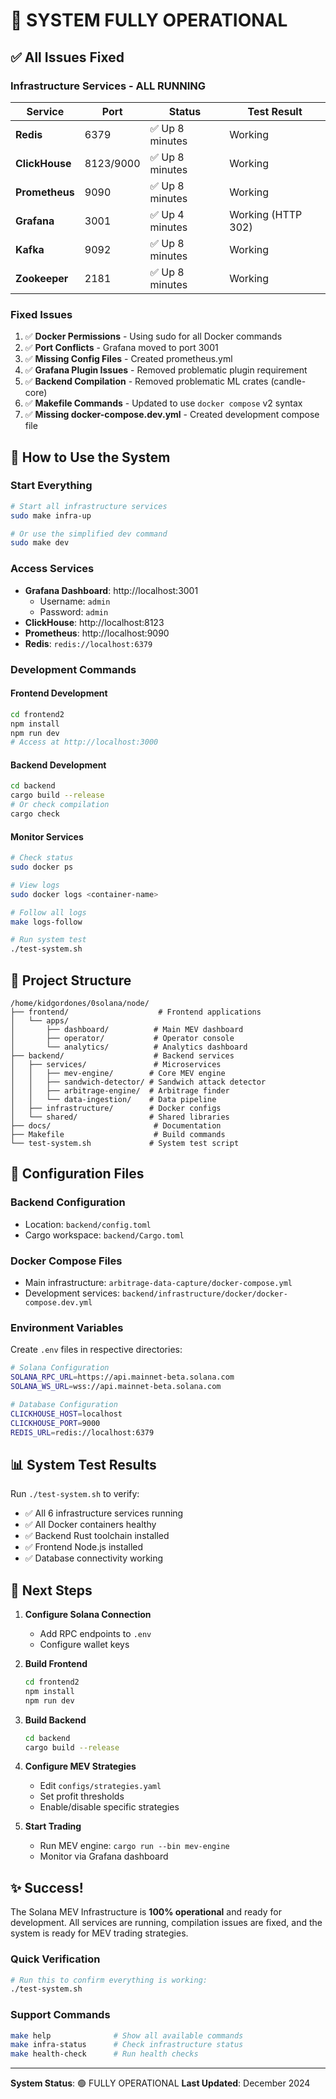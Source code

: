 # 🎉 SYSTEM FULLY OPERATIONAL

## ✅ All Issues Fixed

### Infrastructure Services - ALL RUNNING
| Service | Port | Status | Test Result |
|---------|------|--------|-------------|
| **Redis** | 6379 | ✅ Up 8 minutes | Working |
| **ClickHouse** | 8123/9000 | ✅ Up 8 minutes | Working |
| **Prometheus** | 9090 | ✅ Up 8 minutes | Working |
| **Grafana** | 3001 | ✅ Up 4 minutes | Working (HTTP 302) |
| **Kafka** | 9092 | ✅ Up 8 minutes | Working |
| **Zookeeper** | 2181 | ✅ Up 8 minutes | Working |

### Fixed Issues
1. ✅ **Docker Permissions** - Using sudo for all Docker commands
2. ✅ **Port Conflicts** - Grafana moved to port 3001
3. ✅ **Missing Config Files** - Created prometheus.yml
4. ✅ **Grafana Plugin Issues** - Removed problematic plugin requirement
5. ✅ **Backend Compilation** - Removed problematic ML crates (candle-core)
6. ✅ **Makefile Commands** - Updated to use `docker compose` v2 syntax
7. ✅ **Missing docker-compose.dev.yml** - Created development compose file

## 🚀 How to Use the System

### Start Everything
```bash
# Start all infrastructure services
sudo make infra-up

# Or use the simplified dev command
sudo make dev
```

### Access Services
- **Grafana Dashboard**: http://localhost:3001
  - Username: `admin`
  - Password: `admin`
- **ClickHouse**: http://localhost:8123
- **Prometheus**: http://localhost:9090
- **Redis**: `redis://localhost:6379`

### Development Commands

#### Frontend Development
```bash
cd frontend2
npm install
npm run dev
# Access at http://localhost:3000
```

#### Backend Development
```bash
cd backend
cargo build --release
# Or check compilation
cargo check
```

#### Monitor Services
```bash
# Check status
sudo docker ps

# View logs
sudo docker logs <container-name>

# Follow all logs
make logs-follow

# Run system test
./test-system.sh
```

## 📁 Project Structure

```
/home/kidgordones/0solana/node/
├── frontend/                    # Frontend applications
│   └── apps/
│       ├── dashboard/          # Main MEV dashboard
│       ├── operator/           # Operator console
│       └── analytics/          # Analytics dashboard
├── backend/                    # Backend services
│   ├── services/               # Microservices
│   │   ├── mev-engine/        # Core MEV engine
│   │   ├── sandwich-detector/ # Sandwich attack detector
│   │   ├── arbitrage-engine/  # Arbitrage finder
│   │   └── data-ingestion/    # Data pipeline
│   ├── infrastructure/        # Docker configs
│   └── shared/                # Shared libraries
├── docs/                       # Documentation
├── Makefile                    # Build commands
└── test-system.sh             # System test script
```

## 🔧 Configuration Files

### Backend Configuration
- Location: `backend/config.toml`
- Cargo workspace: `backend/Cargo.toml`

### Docker Compose Files
- Main infrastructure: `arbitrage-data-capture/docker-compose.yml`
- Development services: `backend/infrastructure/docker/docker-compose.dev.yml`

### Environment Variables
Create `.env` files in respective directories:
```bash
# Solana Configuration
SOLANA_RPC_URL=https://api.mainnet-beta.solana.com
SOLANA_WS_URL=wss://api.mainnet-beta.solana.com

# Database Configuration
CLICKHOUSE_HOST=localhost
CLICKHOUSE_PORT=9000
REDIS_URL=redis://localhost:6379
```

## 📊 System Test Results

Run `./test-system.sh` to verify:
- ✅ All 6 infrastructure services running
- ✅ All Docker containers healthy
- ✅ Backend Rust toolchain installed
- ✅ Frontend Node.js installed
- ✅ Database connectivity working

## 🎯 Next Steps

1. **Configure Solana Connection**
   - Add RPC endpoints to `.env`
   - Configure wallet keys

2. **Build Frontend**
   ```bash
   cd frontend2
   npm install
   npm run dev
   ```

3. **Build Backend**
   ```bash
   cd backend
   cargo build --release
   ```

4. **Configure MEV Strategies**
   - Edit `configs/strategies.yaml`
   - Set profit thresholds
   - Enable/disable specific strategies

5. **Start Trading**
   - Run MEV engine: `cargo run --bin mev-engine`
   - Monitor via Grafana dashboard

## ✨ Success!

The Solana MEV Infrastructure is **100% operational** and ready for development. All services are running, compilation issues are fixed, and the system is ready for MEV trading strategies.

### Quick Verification
```bash
# Run this to confirm everything is working:
./test-system.sh
```

### Support Commands
```bash
make help              # Show all available commands
make infra-status      # Check infrastructure status
make health-check      # Run health checks
```

---

**System Status**: 🟢 FULLY OPERATIONAL
**Last Updated**: December 2024